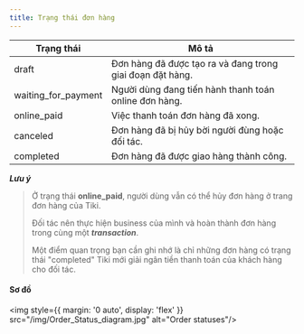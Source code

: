 ```yaml
---
title: Trạng thái đơn hàng
---
```


| Trạng thái          | Mô tả                                                     |
| ------------------- | --------------------------------------------------------- |
| draft               | Đơn hàng đã được tạo ra và đang trong giai đoạn đặt hàng. |
| waiting_for_payment | Người dùng đang tiến hành thanh toán online đơn hàng.     |
| online_paid         | Việc thanh toán đơn hàng đã xong.                         |
| canceled            | Đơn hàng đã bị hủy bời người đùng hoặc đối tác.           |
| completed           | Đơn hàng đã được giao hàng thành công.                    |

***Lưu ý***

> Ở trạng thái **online_paid**, người dùng vẫn có thể hủy đơn hàng ở trang đơn hàng của Tiki.
> 
> Đối tác nên thực hiện business của mình và hoàn thành đơn hàng trong cùng một **_transaction_**.
> 
> Một điểm quan trọng bạn cần ghi nhớ là chỉ những đơn hàng có trạng thái "completed" Tiki mới giải ngân tiền thanh toán của khách hàng cho đối tác.

#### Sơ đồ

<img style={{ margin: '0 auto', display: 'flex' }} src="/img/Order_Status_diagram.jpg" alt="Order statuses"/>


